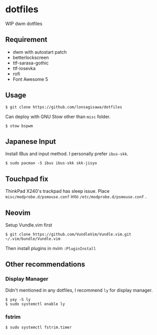 # dotfiles

WIP dwm dotfiles

## Requirement

* dwm with autostart patch
* betterlockscreen
* ttf-sarasa-gothic
* ttf-iosevka
* rofi
* Font Awesome 5

## Usage

```
$ git clone https://github.com/lonsagisawa/dotfiles
```

Can deploy with GNU Stow other than `misc` folder.

```
$ stow bspwm
```

## Japanese Input

Install IBus and input method. I personally prefer `ibus-skk`.

```
$ sudo pacman -S ibus ibus-skk skk-jisyo
```

## Touchpad fix

ThinkPad X240's trackpad has sleep issue. Place `misc/modprobe.d/psmouse.conf` into `/etc/modprobe.d/psmouse.conf` .

## Neovim

Setup Vundle.vim first

```shell
$ git clone https://github.com/VundleVim/Vundle.vim.git ~/.vim/bundle/Vundle.vim
```

Then install plugins in nvim `:PluginInstall`

## Other recommendations

### Display Manager

Didn't mentioned in any dotfiles, I recommend `ly` for display manager.

```
$ yay -S ly
$ sudo systemctl enable ly
```

### fstrim

```
$ sudo systemctl fstrim.timer
```

